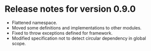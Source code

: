 # Release notes for version 0.9.0

- Flattened namespace.
- Moved some definitions and implementations to other modules.
- Fixed to throw exceptions defined for framework.
- Modified specification not to detect circular dependency in global scope.
